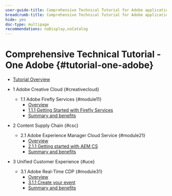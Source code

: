 ```yaml
---
user-guide-title: Comprehensive Technical Tutorial for Adobe applications, from Creative Cloud to Experience Cloud
breadcrumb-title: Comprehensive Technical Tutorial for Adobe applications, from Creative Cloud to Experience Cloud
hide: yes
doc-type: multipage
recommendations: noDisplay,noCatalog
---
```


# Comprehensive Technical Tutorial - One Adobe {#tutorial-one-adobe}

+ [Tutorial Overview](/help/tutorial-one-adobe/overview.md)

+ 1 Adobe Creative Cloud {#creativecloud}
  + 1.1 Adobe Firefly Services {#module11}
    + [Overview](/help/tutorial-one-adobe/modules/creative-cloud/module1.1/firefly-services.md)
    + [1.1.1 Getting Started with Firefly Services](/help/tutorial-one-adobe/modules/creative-cloud/module1.1/firefly-services.md)
    + [Summary and benefits](/help/tutorial-one-adobe/modules/creative-cloud/module1.1/summary.md)

+ 2 Content Supply Chain {#csc}  
  + 2.1 Adobe Experience Manager Cloud Service {#module21}
     + [Overview](/help/tutorial-one-adobe/modules/csc/module2.1/aemcs.md)
    + [2.1.1 Getting started with AEM CS](/help/tutorial-one-adobe/modules/csc/module2.1/ex1.md)
    + [Summary and benefits](/help/tutorial-one-adobe/modules/csc/module2.1/summary.md)

+ 3 Unified Customer Experience {#uce} 
  + 3.1 Adobe Real-Time CDP {#module31}
    + [Overview](/help/tutorial-one-adobe/modules/uce/module3.1/rtcdp.md)
    + [3.1.1 Create your event](/help/tutorial-one-adobe/modules/uce/module3.1/ex1.md)
    + [Summary and benefits](/help/tutorial-one-adobe/modules/uce/module3.1/summary.md)


